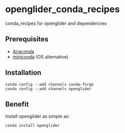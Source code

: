 # openglider_conda_recipes
conda_recipes for openglider and dependencies

## Prerequisites
 * [Anaconda](https://www.anaconda.com/)
 * [miniconda](https://conda.io/en/latest/miniconda.html) (OS alternative)
 
 
## Installation

```
conda config --add channels conda-forge
conda config --add channels openglider
```
 
## Benefit

Install openglider as simple as:

```
conda install openglider
```
